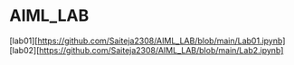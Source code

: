 # AIML_LAB
[lab01][https://github.com/Saiteja2308/AIML_LAB/blob/main/Lab01.ipynb]
[lab02][https://github.com/Saiteja2308/AIML_LAB/blob/main/Lab2.ipynb]
